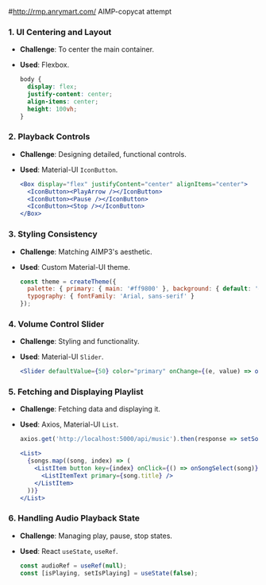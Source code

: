 #http://rmp.anrymart.com/ AIMP-copycat attempt
### 1. UI Centering and Layout
- **Challenge**: To center the main container.
- **Used**: Flexbox.

  ```css
  body {
    display: flex;
    justify-content: center;
    align-items: center;
    height: 100vh;
  }
  ```

### 2. Playback Controls
- **Challenge**: Designing detailed, functional controls.
- **Used**: Material-UI `IconButton`.

  ```jsx
  <Box display="flex" justifyContent="center" alignItems="center">
    <IconButton><PlayArrow /></IconButton>
    <IconButton><Pause /></IconButton>
    <IconButton><Stop /></IconButton>
  </Box>
  ```

### 3. Styling Consistency
- **Challenge**: Matching AIMP3's aesthetic.
- **Used**: Custom Material-UI theme.

  ```javascript
  const theme = createTheme({
    palette: { primary: { main: '#ff9800' }, background: { default: '#2b2b2b' } },
    typography: { fontFamily: 'Arial, sans-serif' }
  });
  ```

### 4. Volume Control Slider
- **Challenge**: Styling and functionality.
- **Used**: Material-UI `Slider`.

  ```jsx
  <Slider defaultValue={50} color="primary" onChange={(e, value) => onVolumeChange(value)} />
  ```

### 5. Fetching and Displaying Playlist
- **Challenge**: Fetching data and displaying it.
- **Used**: Axios, Material-UI `List`.

  ```jsx
  axios.get('http://localhost:5000/api/music').then(response => setSongs(response.data));
  ```

  ```jsx
  <List>
    {songs.map((song, index) => (
      <ListItem button key={index} onClick={() => onSongSelect(song)}>
        <ListItemText primary={song.title} />
      </ListItem>
    ))}
  </List>
  ```

### 6. Handling Audio Playback State
- **Challenge**: Managing play, pause, stop states.
- **Used**: React `useState`, `useRef`.

  ```jsx
  const audioRef = useRef(null);
  const [isPlaying, setIsPlaying] = useState(false);
  ```
